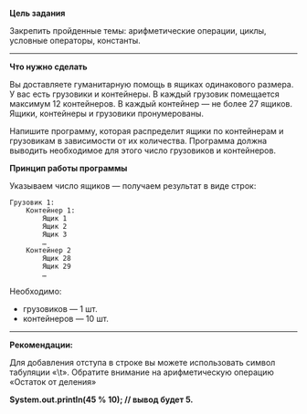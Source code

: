 **Цель задания**

Закрепить пройденные темы: арифметические операции, циклы, условные операторы, константы.

---
**Что нужно сделать**

Вы доставляете гуманитарную помощь в ящиках одинакового размера. У вас есть грузовики и контейнеры. В каждый грузовик помещается максимум 12 контейнеров. В каждый контейнер — не более 27 ящиков. Ящики, контейнеры и грузовики пронумерованы.

Напишите программу, которая распределит ящики по контейнерам и грузовикам в зависимости от их количества. Программа должна выводить необходимое для этого число грузовиков и контейнеров.

**Принцип работы программы**

Указываем число ящиков — получаем результат в виде строк:
```
Грузовик 1:
    Контейнер 1:
        Ящик 1
        Ящик 2
        Ящик 3
        …
    Контейнер 2
        Ящик 28
        Ящик 29
        …
```
Необходимо:
* грузовиков — 1 шт.
* контейнеров — 10 шт.

---
**Рекомендации:**

Для добавления отступа в строке вы можете использовать символ табуляции «\t».
Обратите внимание на арифметическую операцию «Остаток от деления»

**System.out.println(45 % 10); // вывод будет 5.**
